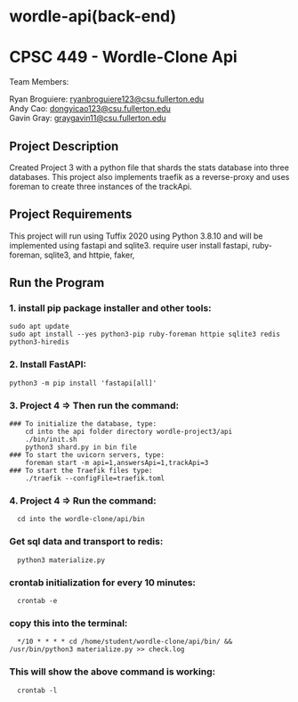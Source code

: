 # wordle-api(back-end)
# CPSC 449 - Wordle-Clone Api

Team Members:

Ryan Broguiere: ryanbroguiere123@csu.fullerton.edu <br/>
Andy Cao: dongyicao123@csu.fullerton.edu <br/>
Gavin Gray: graygavin11@csu.fullerton.edu

## Project Description
Created Project 3 with a python file that shards the stats database into three databases.
This project also implements traefik as a reverse-proxy and uses foreman to create three instances of the trackApi.


## Project Requirements
This project will run using Tuffix 2020 using Python 3.8.10 and will be implemented using fastapi and sqlite3.
require user install fastapi, ruby-foreman, sqlite3, and httpie, faker,

## Run the Program
### 1. install pip package installer and other tools:
    sudo apt update
    sudo apt install --yes python3-pip ruby-foreman httpie sqlite3 redis python3-hiredis

### 2. Install FastAPI:
    python3 -m pip install 'fastapi[all]'

### 3. Project 4 => Then run the command:
    ### To initialize the database, type:
        cd into the api folder directory wordle-project3/api
        ./bin/init.sh
        python3 shard.py in bin file
    ### To start the uvicorn servers, type:
        foreman start -m api=1,answersApi=1,trackApi=3
    ### To start the Traefik files type:
        ./traefik --configFile=traefik.toml

### 4. Project 4 => Run the command:
      cd into the wordle-clone/api/bin
  ### Get sql data and transport to redis:
      python3 materialize.py
  ### crontab initialization for every 10 minutes:
      crontab -e
  ### copy this into the terminal:
      */10 * * * * cd /home/student/wordle-clone/api/bin/ && /usr/bin/python3 materialize.py >> check.log
  ### This will show the above command is working:
      crontab -l

